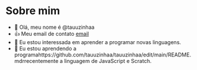 # Sobre mim

- 👋 Olá, meu nome é @tauuzinhaa
- :+1: Meu email de contato [email](tauane.lemke.goncalves@escola.pr.gov.br)
- 👀 Eu estou interessada em aprender a programar novas linguagens.
- 🌱 Eu estou aprendendo a programahttps://github.com/tauuzinhaa/tauuzinhaa/edit/main/README.mdrrecentemente a linguagem de JavaScript e Scratch.

